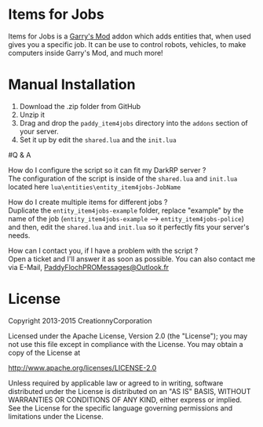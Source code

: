 # Items for Jobs

Items for Jobs is a [Garry's Mod][] addon which adds entities that, when used gives you a specific job. It can be use to control robots, vehicles, to make computers inside Garry's Mod, and much more!

# Manual Installation

1. Download the .zip folder from GitHub
2. Unzip it
3. Drag and drop the `paddy_item4jobs` directory into the `addons` section of your server.
4. Set it up by edit the `shared.lua` and the `init.lua`

#Q & A

How do I configure the script so it can fit my DarkRP server ?                                                                        
The configuration of the script is inside of the `shared.lua` and `init.lua` located here `lua\entities\entity_item4jobs-JobName`

How do I create multiple items for different jobs ?                                                                                   
Duplicate the `entity_item4jobs-example` folder, replace "example" by the name of the job
(`entity_item4jobs-example` --> `entity_item4jobs-police`) and then, edit the `shared.lua` and `init.lua` so it perfectly fits your 
server's needs.

How can I contact you, if I have a problem with the script ?                                                                          
Open a ticket and I'll answer it as soon as possible. You can also contact me via E-Mail, PaddyFlochPROMessages@Outlook.fr

# License

Copyright 2013-2015 CreationnyCorporation

Licensed under the Apache License, Version 2.0 (the "License"); you may not use this file except in compliance with the License. You may obtain a copy of the License at

http://www.apache.org/licenses/LICENSE-2.0

Unless required by applicable law or agreed to in writing, software distributed under the License is distributed on an "AS IS" BASIS, WITHOUT WARRANTIES OR CONDITIONS OF ANY KIND, either express or implied. See the License for the specific language governing permissions and limitations under the License.

[Garry's Mod]: <http://garrysmod.com/>
